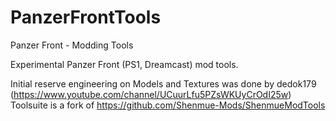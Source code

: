 # PanzerFrontTools
Panzer Front - Modding Tools

Experimental Panzer Front (PS1, Dreamcast) mod tools.

Initial reserve engineering on Models and Textures was done by dedok179 (https://www.youtube.com/channel/UCuurLfu5PZsWKUyCrOdI25w)
Toolsuite is a fork of https://github.com/Shenmue-Mods/ShenmueModTools